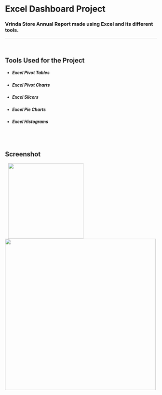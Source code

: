 # Excel Dashboard Project
### Vrinda Store Annual Report made using Excel and its different tools.
---
<br/>

## Tools Used for the Project
* ##### Excel Pivot Tables
* ##### Excel Pivot Charts
* ##### Excel Slicers
* ##### Excel Pie Charts
* ##### Excel Histograms

<br/>


<br/>

## Screenshot


<p float="left">
    <img src=" height="500" width="250" hspace="10" />
    <img src="https://github.com/Ushanshi-Sharma/Grocery-Store-Excel-Dashboard/assets/154740255/af4199d7-11aa-4cbf-9f67-6d39e8d60ce0.jpg" height="500"  />
   
</p>

